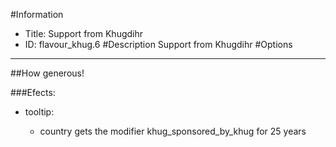 #Information
 - Title: Support from Khugdihr
 - ID: flavour_khug.6
#Description
Support from Khugdihr
#Options

___
##How generous!

###Efects:<ul><li>tooltip:</li><ul><li>country gets the modifier khug_sponsored_by_khug for 25 years</li></ul></ul>
